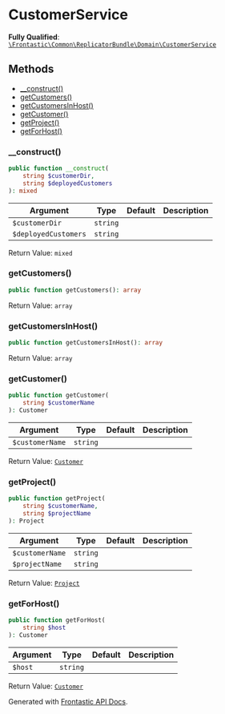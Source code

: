 #  CustomerService

**Fully Qualified**: [`\Frontastic\Common\ReplicatorBundle\Domain\CustomerService`](../../../../src/php/ReplicatorBundle/Domain/CustomerService.php)

## Methods

* [__construct()](#__construct)
* [getCustomers()](#getcustomers)
* [getCustomersInHost()](#getcustomersinhost)
* [getCustomer()](#getcustomer)
* [getProject()](#getproject)
* [getForHost()](#getforhost)

### __construct()

```php
public function __construct(
    string $customerDir,
    string $deployedCustomers
): mixed
```

Argument|Type|Default|Description
--------|----|-------|-----------
`$customerDir`|`string`||
`$deployedCustomers`|`string`||

Return Value: `mixed`

### getCustomers()

```php
public function getCustomers(): array
```

Return Value: `array`

### getCustomersInHost()

```php
public function getCustomersInHost(): array
```

Return Value: `array`

### getCustomer()

```php
public function getCustomer(
    string $customerName
): Customer
```

Argument|Type|Default|Description
--------|----|-------|-----------
`$customerName`|`string`||

Return Value: [`Customer`](Customer.md)

### getProject()

```php
public function getProject(
    string $customerName,
    string $projectName
): Project
```

Argument|Type|Default|Description
--------|----|-------|-----------
`$customerName`|`string`||
`$projectName`|`string`||

Return Value: [`Project`](Project.md)

### getForHost()

```php
public function getForHost(
    string $host
): Customer
```

Argument|Type|Default|Description
--------|----|-------|-----------
`$host`|`string`||

Return Value: [`Customer`](Customer.md)

Generated with [Frontastic API Docs](https://github.com/FrontasticGmbH/apidocs).
